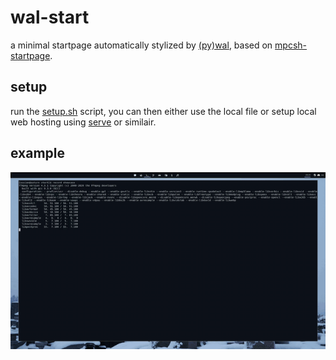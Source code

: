 # wal-start

a minimal startpage automatically stylized by [(py)wal](https://github.com/dylanaraps/pywal), based on [mpcsh-startpage](https://github.com/startpages/startpages.github.io/tree/master/startpages/mpcsh-startpage).

## setup

run the [setup.sh](setup.sh) script, you can then either use the local file or setup local web hosting using [serve](https://rubygems.org/gems/serve) or similair. 

## example

![](_res/showcase.gif)
